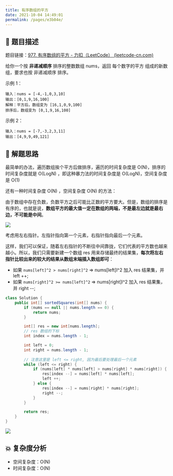 ```yaml
---
title: 有序数组的平方
date: 2021-10-04 14:49:01
permalink: /pages/e3b04e/
---
```


## 📃 题目描述

题目链接：[977. 有序数组的平方 - 力扣（LeetCode） (leetcode-cn.com)](https://leetcode-cn.com/problems/squares-of-a-sorted-array/)

给你一个按 **非递减顺序** 排序的整数数组 nums，返回 每个数字的平方 组成的新数组，要求也按 非递减顺序 排序。

示例 1：

```
输入：nums = [-4,-1,0,3,10]
输出：[0,1,9,16,100]
解释：平方后，数组变为 [16,1,0,9,100]
排序后，数组变为 [0,1,9,16,100]
```

示例 2：

```
输入：nums = [-7,-3,2,3,11]
输出：[4,9,9,49,121]
```

## 🔔 解题思路

最简单的办法，遍历数组挨个平方后做排序，遍历的时间复杂度是 O(N)，排序的时间复杂度就是 O(LogN) ，即这种暴力法的时间复杂度是 O(LogN)，空间复杂度是 O(1)

还有一种时间复杂度 O(N) ，空间复杂度 O(N) 的方法：

由于数组中存在负数，负数平方之后可能比正数的平方要大。但是，数组的排序是有序的，也就是说，**数组平方的最大值一定在数组的两端，不是最左边就是最右边，不可能是中间**。

![](https://cs-wiki.oss-cn-shanghai.aliyuncs.com/img/20211004150348.png)

考虑用左右指针。左指针指向第一个元素，右指针指向最后一个元素。

这样，我们可以保证，随着左右指针的不断往中间靠拢，它们代表的平方数也越来越小。所以，我们只需要新建一个数组 res 用来存储最终的结果集，**每次将左右指针比较出来的较大的结果从数组末端插入数组即可**：

- 如果 `nums[left]^2 > nums[right]^2` => nums[left]l^2 加入 res 结果集，并 left ++;
- 如果 `nums[right]^2 >= nums[left]^2` => nums[right]l^2 加入 res 结果集，并 right --;


```java
class Solution {
    public int[] sortedSquares(int[] nums) {
        if (nums == null || nums.length == 0) {
            return nums;
        }

        int[] res = new int[nums.length];
        // res 数组的下标
        int index = nums.length - 1;

        int left = 0;
        int right = nums.length - 1;
        
        // 注意这里是 left <= right, 因为最后要处理最后一个元素
        while (left <= right) {
            if (nums[left] * nums[left] > nums[right] * nums[right]) {
                res[index --] = nums[left] * nums[left];
                left ++;
            } else {
                res[index --] = nums[right] * nums[right];
                right --;
            }
        }

        return res;
    }
}
```

![](https://cs-wiki.oss-cn-shanghai.aliyuncs.com/img/20211004152229.png)

## 💥 复杂度分析

- 空间复杂度：O(N)
- 时间复杂度：O(N)

